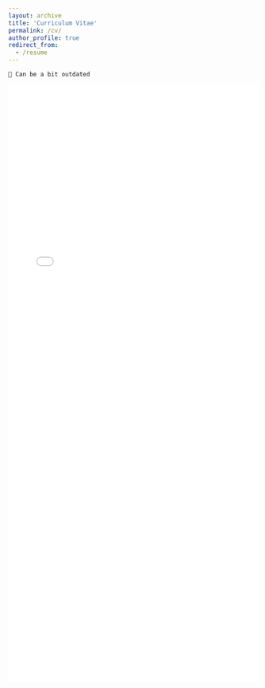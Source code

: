```yaml
---
layout: archive
title: 'Curriculum Vitae'
permalink: /cv/
author_profile: true
redirect_from:
  - /resume
---
```

``
📝 Can be a bit outdated
``

<!-- <embed src="../files/CV_20231226.pdf" type="application/pdf" width="100%" height="800px" /> -->
<iframe src="../files/cv_20250801.pdf" title="example" width="100%" height="1200" frameborder="0"></iframe>